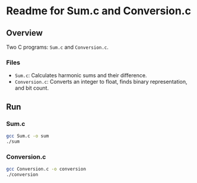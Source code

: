 # Readme for Sum.c and Conversion.c

## Overview
Two C programs: `Sum.c` and `Conversion.c`.

### Files
- `Sum.c`: Calculates harmonic sums and their difference.
- `Conversion.c`: Converts an integer to float, finds binary representation, and bit count.

## Run
### Sum.c
```sh
gcc Sum.c -o sum
./sum
```

### Conversion.c
```sh
gcc Conversion.c -o conversion
./conversion
```
